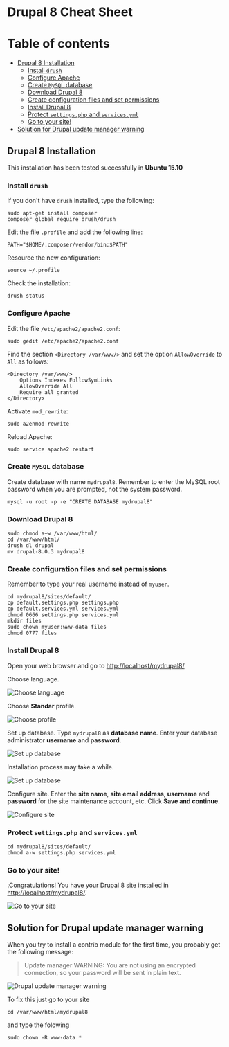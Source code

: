 # Drupal 8 Cheat Sheet

Table of contents
=================

  * [Drupal 8 Installation](#drupal-8-installation)
    * [Install `drush`](#install-drush)
    * [Configure Apache](#configure-apache)
    * [Create `MySQL` database](#create-mysql-database)
    * [Download Drupal 8](#download-drupal-8)
    * [Create configuration files and set permissions](#create-configuration-files-and-set-permissions)
    * [Install Drupal 8](#install-drupal-8)
    * [Protect `settings.php` and `services.yml`](#protect-settingsphp-and-servicesyml)
    * [Go to your site!](#go-to-your-site)
  * [Solution for Drupal update manager warning](#solution-for-drupal-update-manager-warning)

## Drupal 8 Installation

This installation has been tested successfully in **Ubuntu 15.10**

### Install `drush`

If you don't have `drush` installed, type the following:

```console
sudo apt-get install composer
composer global require drush/drush
```

Edit the file `.profile` and add the following line:

```console
PATH="$HOME/.composer/vendor/bin:$PATH"
```

Resource the new configuration:

```console
source ~/.profile
```

Check the installation:

```console
drush status
```

### Configure Apache

Edit the file `/etc/apache2/apache2.conf`:

```console
sudo gedit /etc/apache2/apache2.conf 
```

Find the section `<Directory /var/www/>` and set the option `AllowOverride` to `All` as follows:

```console
<Directory /var/www/>
	Options Indexes FollowSymLinks
	AllowOverride All
	Require all granted
</Directory>
```

Activate `mod_rewrite`:

```console
sudo a2enmod rewrite
```

Reload Apache:

```console
sudo service apache2 restart
```

### Create `MySQL` database

Create database with name `mydrupal8`. Remember to enter the MySQL root password when you are prompted, not the system password.

```console
mysql -u root -p -e "CREATE DATABASE mydrupal8"
```

### Download Drupal 8

```console
sudo chmod a+w /var/www/html/
cd /var/www/html/
drush dl drupal
mv drupal-8.0.3 mydrupal8
```

### Create configuration files and set permissions

Remember to type your real username instead of `myuser`.

```console
cd mydrupal8/sites/default/
cp default.settings.php settings.php
cp default.services.yml services.yml
chmod 0666 settings.php services.yml
mkdir files
sudo chown myuser:www-data files
chmod 0777 files
```

### Install Drupal 8

Open your web browser and go to <http://localhost/mydrupal8/>

Choose language.

![Choose language](images/drupal01.png)

Choose **Standar** profile.

![Choose profile](images/drupal02.png)

<!--Verify requirements. Don't worry if you get the `Clean URLs` alert message. Click on **Continue anyway**.

%%![Verify requirements](images/drupal03.png)
-->

Set up database. Type `mydrupal8` as **database name**. Enter your database administrator **username** and **password**.

![Set up database](images/drupal04.png)

Installation process may take a while.

![Set up database](images/drupal05.png)

Configure site. Enter the **site name**, **site email address**, **username** and **password** for the site maintenance account, etc. Click **Save and continue**.

![Configure site](images/drupal06.png)

### Protect `settings.php` and `services.yml`

```console
cd mydrupal8/sites/default/
chmod a-w settings.php services.yml 
```

### Go to your site!

¡Congratulations! You have your Drupal 8 site installed in <http://localhost/mydrupal8/>.

![Go to your site](images/drupal07.png)

## Solution for Drupal update manager warning

When you try to install a contrib module for the first time, you probably get the following message:

> Update manager WARNING: You are not using an encrypted connection, so your password will be sent in plain text.

![Drupal update manager warning](images/drupal_update_manager_warning2.png)

To fix this just go to your site

```console
cd /var/www/html/mydrupal8
```

and type the folowing

```console
sudo chown -R www-data *
```

<!--
%%drush si standard --db-url=mysql://root:root@localhost/mydrupal8 --account-name="admin" --account-pass="123456" --account-mail="chiquito@condemor.com"

%%Now go to <http://localhost/mydrupal8/> and enter as administrator with user `admin` and password `123456`.
-->

